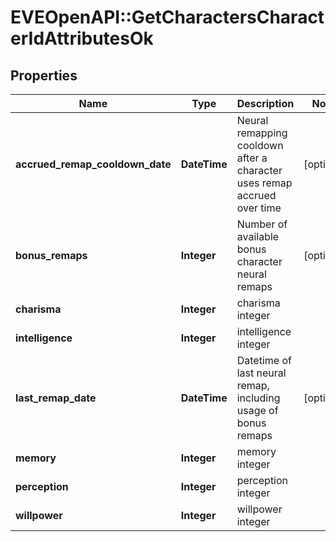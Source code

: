 # EVEOpenAPI::GetCharactersCharacterIdAttributesOk

## Properties
Name | Type | Description | Notes
------------ | ------------- | ------------- | -------------
**accrued_remap_cooldown_date** | **DateTime** | Neural remapping cooldown after a character uses remap accrued over time | [optional] 
**bonus_remaps** | **Integer** | Number of available bonus character neural remaps | [optional] 
**charisma** | **Integer** | charisma integer | 
**intelligence** | **Integer** | intelligence integer | 
**last_remap_date** | **DateTime** | Datetime of last neural remap, including usage of bonus remaps | [optional] 
**memory** | **Integer** | memory integer | 
**perception** | **Integer** | perception integer | 
**willpower** | **Integer** | willpower integer | 


